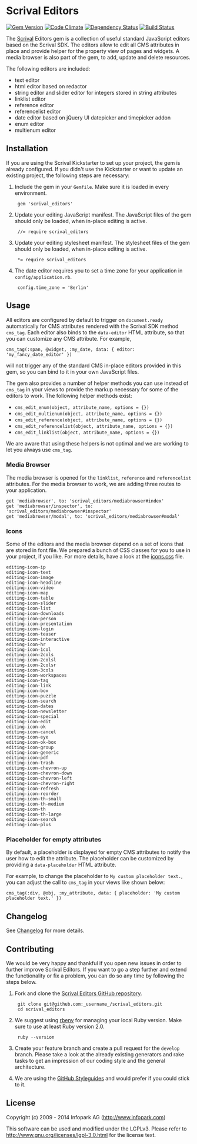# Scrival Editors

[![Gem Version](https://badge.fury.io/rb/scrival_editors.png)](http://badge.fury.io/rb/scrival_editors)
[![Code Climate](https://codeclimate.com/github/infopark/scrival_editors.png)](https://codeclimate.com/github/infopark/scrival_editors)
[![Dependency Status](https://gemnasium.com/infopark/scrival_editors.png)](https://gemnasium.com/infopark/scrival_editors)
[![Build Status](https://travis-ci.org/infopark/scrival_editors.png)](https://travis-ci.org/infopark/scrival_editors)

The [Scrival](http://scrival.com) Editors gem is a collection of useful standard
JavaScript editors based on the Scrival SDK. The editors allow to edit all CMS
attributes in place and provide helper for the property view of pages and
widgets. A media browser is also part of the gem, to add, update and delete
resources.

The following editors are included:

* text editor
* html editor based on redactor
* string editor and slider editor for integers stored in string attributes
* linklist editor
* reference editor
* referencelist editor
* date editor based on jQuery UI datepicker and timepicker addon
* enum editor
* multienum editor


## Installation

If you are using the Scrival Kickstarter to set up your project, the gem is
already configured. If you didn't use the Kickstarter or want to update an
existing project, the following steps are necessary:

1. Include the gem in your `Gemfile`. Make sure it is loaded in every
environment.

        gem 'scrival_editors'

2. Update your editing JavaScript manifest. The JavaScript files of the gem
should only be loaded, when in-place editing is active.

        //= require scrival_editors

3. Update your editing stylesheet manifest. The stylesheet files of the gem
should only be loaded, when in-place editing is active.

        *= require scrival_editors

4. The date editor requires you to set a time zone for your application in
`config/application.rb`.

        config.time_zone = 'Berlin'


## Usage

All editors are configured by default to trigger on `document.ready`
automatically for CMS attributes rendered with the Scrival SDK method `cms_tag`.
Each editor also binds to the `data-editor` HTML attribute, so that you can
customize any CMS attribute. For example,

    cms_tag(:span, @widget, :my_date, data: { editor: 'my_fancy_date_editor' })

will not trigger any of the standard CMS in-place editors provided in this gem,
so you can bind to it in your own JavaScript files.

The gem also provides a number of helper methods you can use instead of
`cms_tag` in your views to provide the markup necessary for some of the editors
to work. The following helper methods exist:

* `cms_edit_enum(object, attribute_name, options = {})`
* `cms_edit_multienum(object, attribute_name, options = {})`
* `cms_edit_reference(object, attribute_name, options = {})`
* `cms_edit_referencelist(object, attribute_name, options = {})`
* `cms_edit_linklist(object, attribute_name, options = {})`

We are aware that using these helpers is not optimal and we are working to let
you always use `cms_tag`.


### Media Browser

The media browser is opened for the `linklist`, `reference` and `referencelist`
attributes. For the media browser to work, we are adding three routes to your
application.

    get 'mediabrowser', to: 'scrival_editors/mediabrowser#index'
    get 'mediabrowser/inspector', to: 'scrival_editors/mediabrowser#inspector'
    get 'mediabrowser/modal', to: 'scrival_editors/mediabrowser#modal'


### Icons

Some of the editors and the media browser depend on a set of icons that are
stored in font file. We prepared a bunch of CSS classes for you to use in your
project, if you like. For more details, have a look at the
[icons.css](https://github.com/infopark/scrival_editors/blob/master/app/assets/stylesheets/scrival_editors/icons.css)
file.

    editing-icon-ip
    editing-icon-text
    editing-icon-image
    editing-icon-headline
    editing-icon-video
    editing-icon-map
    editing-icon-table
    editing-icon-slider
    editing-icon-list
    editing-icon-downloads
    editing-icon-person
    editing-icon-presentation
    editing-icon-login
    editing-icon-teaser
    editing-icon-interactive
    editing-icon-hr
    editing-icon-1col
    editing-icon-2cols
    editing-icon-2colsl
    editing-icon-2colsr
    editing-icon-3cols
    editing-icon-workspaces
    editing-icon-tag
    editing-icon-link
    editing-icon-box
    editing-icon-puzzle
    editing-icon-search
    editing-icon-dates
    editing-icon-newsletter
    editing-icon-special
    editing-icon-edit
    editing-icon-ok
    editing-icon-cancel
    editing-icon-eye
    editing-icon-ok-box
    editing-icon-group
    editing-icon-generic
    editing-icon-pdf
    editing-icon-trash
    editing-icon-chevron-up
    editing-icon-chevron-down
    editing-icon-chevron-left
    editing-icon-chevron-right
    editing-icon-refresh
    editing-icon-reorder
    editing-icon-th-small
    editing-icon-th-medium
    editing-icon-th
    editing-icon-th-large
    editing-icon-search
    editing-icon-plus


### Placeholder for empty attributes

By default, a placeholder is displayed for empty CMS attributes to notify the user how to edit the
attribute. The placeholder can be customized by providing a `data-placeholder` HTML attribute.

For example, to change the placeholder to `My custom placeholder text.`, you can adjust the call to
`cms_tag` in your views like shown below:

```
cms_tag(:div, @obj, :my_attribute, data: { placeholder: 'My custom placeholder text.' })
```


## Changelog

See [Changelog](https://github.com/infopark/scrival_editors/blob/master/CHANGELOG.md) for more
details.


## Contributing

We would be very happy and thankful if you open new issues in order to further improve Scrival
Editors. If you want to go a step further and extend the functionality or fix a problem, you can
do so any time by following the steps below.

1. Fork and clone the
   [Scrival Editors GitHub repository](https://github.com/infopark/scrival_editors).

        git clone git@github.com:_username_/scrival_editors.git
        cd scrival_editors

2. We suggest using [rbenv](https://github.com/sstephenson/rbenv/) for managing your local Ruby
   version. Make sure to use at least Ruby version 2.0.

        ruby --version

3. Create your feature branch and create a pull request for the `develop` branch. Please take a
   look at the already existing generators and rake tasks to get an impression of our coding style
   and the general architecture.

4. We are using the [GitHub Styleguides](https://github.com/styleguide) and would prefer if you
   could stick to it.


## License
Copyright (c) 2009 - 2014 Infopark AG (http://www.infopark.com)

This software can be used and modified under the LGPLv3. Please refer to
http://www.gnu.org/licenses/lgpl-3.0.html for the license text.
